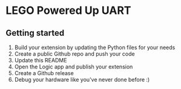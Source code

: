 
  # LEGO Powered Up UART
  
## Getting started

1. Build your extension by updating the Python files for your needs
2. Create a public Github repo and push your code 
3. Update this README
4. Open the Logic app and publish your extension
5. Create a Github release
6. Debug your hardware like you've never done before :)

  